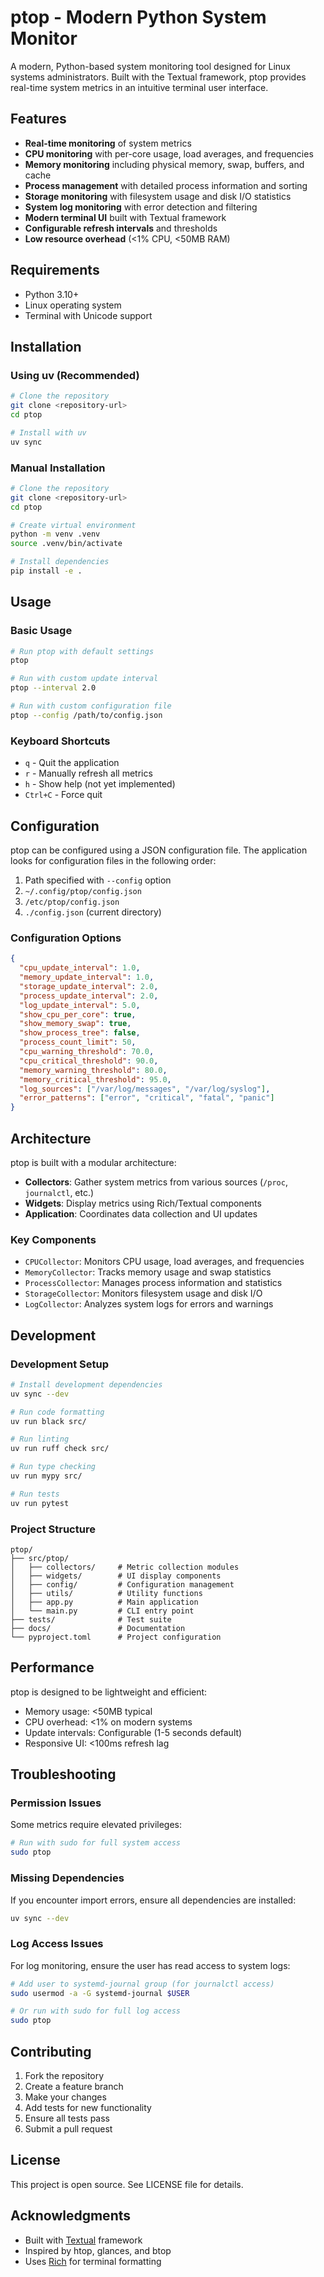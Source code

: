# ptop - Modern Python System Monitor

A modern, Python-based system monitoring tool designed for Linux systems administrators. Built with the Textual framework, ptop provides real-time system metrics in an intuitive terminal user interface.

## Features

- **Real-time monitoring** of system metrics
- **CPU monitoring** with per-core usage, load averages, and frequencies
- **Memory monitoring** including physical memory, swap, buffers, and cache
- **Process management** with detailed process information and sorting
- **Storage monitoring** with filesystem usage and disk I/O statistics
- **System log monitoring** with error detection and filtering
- **Modern terminal UI** built with Textual framework
- **Configurable refresh intervals** and thresholds
- **Low resource overhead** (<1% CPU, <50MB RAM)

## Requirements

- Python 3.10+
- Linux operating system
- Terminal with Unicode support

## Installation

### Using uv (Recommended)

```bash
# Clone the repository
git clone <repository-url>
cd ptop

# Install with uv
uv sync
```

### Manual Installation

```bash
# Clone the repository
git clone <repository-url>
cd ptop

# Create virtual environment
python -m venv .venv
source .venv/bin/activate

# Install dependencies
pip install -e .
```

## Usage

### Basic Usage

```bash
# Run ptop with default settings
ptop

# Run with custom update interval
ptop --interval 2.0

# Run with custom configuration file
ptop --config /path/to/config.json
```

### Keyboard Shortcuts

- `q` - Quit the application
- `r` - Manually refresh all metrics
- `h` - Show help (not yet implemented)
- `Ctrl+C` - Force quit

## Configuration

ptop can be configured using a JSON configuration file. The application looks for configuration files in the following order:

1. Path specified with `--config` option
2. `~/.config/ptop/config.json`
3. `/etc/ptop/config.json`
4. `./config.json` (current directory)

### Configuration Options

```json
{
  "cpu_update_interval": 1.0,
  "memory_update_interval": 1.0,
  "storage_update_interval": 2.0,
  "process_update_interval": 2.0,
  "log_update_interval": 5.0,
  "show_cpu_per_core": true,
  "show_memory_swap": true,
  "show_process_tree": false,
  "process_count_limit": 50,
  "cpu_warning_threshold": 70.0,
  "cpu_critical_threshold": 90.0,
  "memory_warning_threshold": 80.0,
  "memory_critical_threshold": 95.0,
  "log_sources": ["/var/log/messages", "/var/log/syslog"],
  "error_patterns": ["error", "critical", "fatal", "panic"]
}
```

## Architecture

ptop is built with a modular architecture:

- **Collectors**: Gather system metrics from various sources (`/proc`, `journalctl`, etc.)
- **Widgets**: Display metrics using Rich/Textual components
- **Application**: Coordinates data collection and UI updates

### Key Components

- `CPUCollector`: Monitors CPU usage, load averages, and frequencies
- `MemoryCollector`: Tracks memory usage and swap statistics
- `ProcessCollector`: Manages process information and statistics
- `StorageCollector`: Monitors filesystem usage and disk I/O
- `LogCollector`: Analyzes system logs for errors and warnings

## Development

### Development Setup

```bash
# Install development dependencies
uv sync --dev

# Run code formatting
uv run black src/

# Run linting
uv run ruff check src/

# Run type checking
uv run mypy src/

# Run tests
uv run pytest
```

### Project Structure

```
ptop/
├── src/ptop/
│   ├── collectors/     # Metric collection modules
│   ├── widgets/        # UI display components
│   ├── config/         # Configuration management
│   ├── utils/          # Utility functions
│   ├── app.py          # Main application
│   └── main.py         # CLI entry point
├── tests/              # Test suite
├── docs/               # Documentation
└── pyproject.toml      # Project configuration
```

## Performance

ptop is designed to be lightweight and efficient:

- Memory usage: <50MB typical
- CPU overhead: <1% on modern systems
- Update intervals: Configurable (1-5 seconds default)
- Responsive UI: <100ms refresh lag

## Troubleshooting

### Permission Issues

Some metrics require elevated privileges:

```bash
# Run with sudo for full system access
sudo ptop
```

### Missing Dependencies

If you encounter import errors, ensure all dependencies are installed:

```bash
uv sync --dev
```

### Log Access Issues

For log monitoring, ensure the user has read access to system logs:

```bash
# Add user to systemd-journal group (for journalctl access)
sudo usermod -a -G systemd-journal $USER

# Or run with sudo for full log access
sudo ptop
```

## Contributing

1. Fork the repository
2. Create a feature branch
3. Make your changes
4. Add tests for new functionality
5. Ensure all tests pass
6. Submit a pull request

## License

This project is open source. See LICENSE file for details.

## Acknowledgments

- Built with [Textual](https://github.com/Textualize/textual) framework
- Inspired by htop, glances, and btop
- Uses [Rich](https://github.com/Textualize/rich) for terminal formatting

